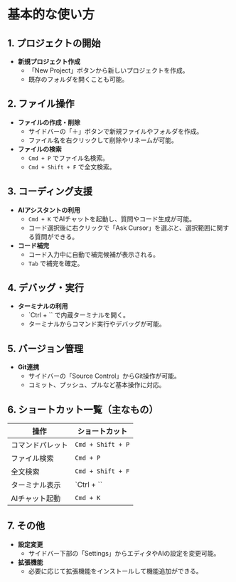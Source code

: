 # 基本的な使い方

## 1. プロジェクトの開始
- **新規プロジェクト作成**  
  - 「New Project」ボタンから新しいプロジェクトを作成。
  - 既存のフォルダを開くことも可能。

## 2. ファイル操作
- **ファイルの作成・削除**  
  - サイドバーの「＋」ボタンで新規ファイルやフォルダを作成。
  - ファイル名を右クリックして削除やリネームが可能。
- **ファイルの検索**  
  - `Cmd + P` でファイル名検索。
  - `Cmd + Shift + F` で全文検索。

## 3. コーディング支援
- **AIアシスタントの利用**  
  - `Cmd + K` でAIチャットを起動し、質問やコード生成が可能。
  - コード選択後に右クリックで「Ask Cursor」を選ぶと、選択範囲に関する質問ができる。
- **コード補完**  
  - コード入力中に自動で補完候補が表示される。
  - `Tab` で補完を確定。

## 4. デバッグ・実行
- **ターミナルの利用**  
  - `Ctrl + `` で内蔵ターミナルを開く。
  - ターミナルからコマンド実行やデバッグが可能。

## 5. バージョン管理
- **Git連携**  
  - サイドバーの「Source Control」からGit操作が可能。
  - コミット、プッシュ、プルなど基本操作に対応。

## 6. ショートカット一覧（主なもの）
| 操作                | ショートカット         |
|---------------------|-----------------------|
| コマンドパレット    | `Cmd + Shift + P`     |
| ファイル検索        | `Cmd + P`             |
| 全文検索            | `Cmd + Shift + F`     |
| ターミナル表示      | `Ctrl + ``            |
| AIチャット起動      | `Cmd + K`             |

## 7. その他
- **設定変更**  
  - サイドバー下部の「Settings」からエディタやAIの設定を変更可能。
- **拡張機能**  
  - 必要に応じて拡張機能をインストールして機能追加ができる。
